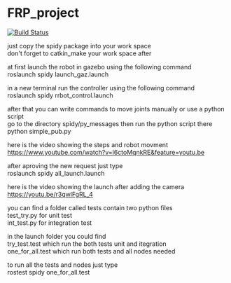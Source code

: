 # FRP_project

[![Build Status](https://travis-ci.com/MostafaAhmed95/FRP_project.svg?branch=tra_ci)](https://travis-ci.com/MostafaAhmed95/FRP_project)

just copy the spidy package into your work space <br/>
don't forget to catkin_make your work space after


at first launch the robot in gazebo using the following command<br/>
roslaunch spidy launch_gaz.launch


in a new terminal run the controller using the following command<br/>
roslaunch spidy rrbot_control.launch


after that you can write commands to move joints manually or use a python script<br/>
go to the directory spidy/py_messages  then run the python script there<br/>
python simple_pub.py


here is the video showing the steps and robot movment<br/>
https://www.youtube.com/watch?v=l6ctoMqnkRE&feature=youtu.be

after aproving the new request just type<br/>
roslaunch spidy all_launch.launch

here is the video showing the launch after adding the camera<br/>
https://youtu.be/r3qwlFgRL_4

you can find a folder called tests contain two python files<br/>
test_try.py for unit test<br/>
int_test.py for integration test

in the launch folder you could find<br/>
try_test.test which run the both tests unit and itegration<br/>
one_for_all.test which run both tests and all nodes needed


to run all the tests and nodes just type<br/>
rostest spidy one_for_all.test
